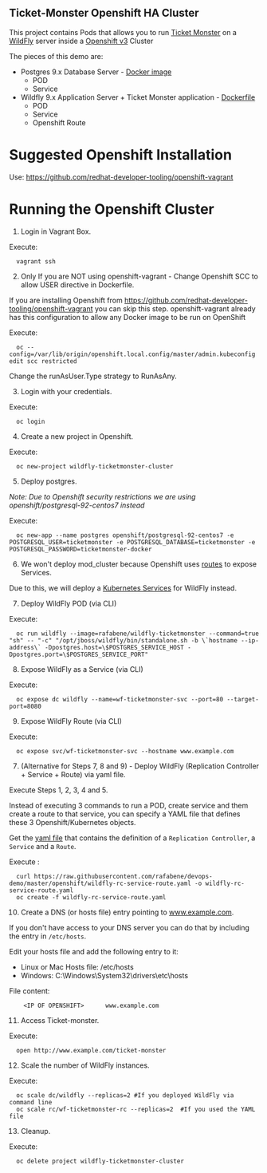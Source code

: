 Ticket-Monster Openshift HA Cluster
--------------------------------


This project contains Pods that allows you to run [Ticket Monster](http://www.jboss.org/ticket-monster/) on a [WildFly](http://www.wildfly.org) server inside a [Openshift v3](https://www.openshift.org/) Cluster

The pieces of this demo are:

- Postgres 9.x Database Server - [Docker image](https://hub.docker.com/r/openshift/postgresql-92-centos7/)
    - POD
    - Service
- Wildfly 9.x Application Server + Ticket Monster application - [Dockerfile](../Dockerfiles/ticketmonster-ha/Dockerfile)
    - POD
    - Service
    - Openshift Route
    
Suggested Openshift Installation
================================

Use: https://github.com/redhat-developer-tooling/openshift-vagrant

Running the Openshift Cluster
==============================

1. Login in Vagrant Box.

  Execute:

      vagrant ssh


2. Only If you are NOT using openshift-vagrant - Change Openshift SCC to allow USER directive in Dockerfile.

  If you are installing Openshift from https://github.com/redhat-developer-tooling/openshift-vagrant you can skip this step. openshift-vagrant already has this configuration to allow any Docker image to be run on OpenShift 

  Execute:
  
      oc --config=/var/lib/origin/openshift.local.config/master/admin.kubeconfig edit scc restricted

  Change the runAsUser.Type strategy to RunAsAny. 

3. Login with your credentials.

  Execute:
  
      oc login

4. Create a new project in Openshift.

  Execute:

      oc new-project wildfly-ticketmonster-cluster

5. Deploy postgres.

  _Note: Due to Openshift security restrictions we are using openshift/postgresql-92-centos7 instead_

  Execute:
  
      oc new-app --name postgres openshift/postgresql-92-centos7 -e POSTGRESQL_USER=ticketmonster -e POSTGRESQL_DATABASE=ticketmonster -e POSTGRESQL_PASSWORD=ticketmonster-docker

6. We won't deploy mod_cluster because Openshift uses [routes](https://docs.openshift.com/enterprise/3.0/architecture/core_concepts/routes.html) to expose Services.

  Due to this, we will deploy a [Kubernetes Services](https://docs.openshift.com/enterprise/3.0/architecture/core_concepts/pods_and_services.html#services) for WildFly instead.
  
7. Deploy WildFly POD (via CLI)

  Execute:
  
      oc run wildfly --image=rafabene/wildfly-ticketmonster --command=true "sh" -- "-c" "/opt/jboss/wildfly/bin/standalone.sh -b \`hostname --ip-address\` -Dpostgres.host=\$POSTGRES_SERVICE_HOST -Dpostgres.port=\$POSTGRES_SERVICE_PORT"

8. Expose WildFly as a Service (via CLI)

  Execute:
  
      oc expose dc wildfly --name=wf-ticketmonster-svc --port=80 --target-port=8080

9. Expose WildFly Route (via CLI)

  Execute:
  
      oc expose svc/wf-ticketmonster-svc --hostname www.example.com


7. (Alternative for Steps 7, 8 and 9) - Deploy WildFly (Replication Controller + Service + Route) via yaml file.

  Execute Steps 1, 2, 3, 4 and 5.
  
  Instead of executing 3 commands to run a POD, create service and them create a route to that service, you can specify a YAML file that defines these 3 Openshift/Kubernetes objects.

  Get the [yaml file](https://github.com/rafabene/devops-demo/blob/master/openshift/wildfly-rc-service-route.yaml) that contains the definition of a `Replication Controller`, a `Service` and a `Route`.
  
  Execute :
  
      curl https://raw.githubusercontent.com/rafabene/devops-demo/master/openshift/wildfly-rc-service-route.yaml -o wildfly-rc-service-route.yaml    
      oc create -f wildfly-rc-service-route.yaml

10. Create a DNS (or hosts file) entry pointing to www.example.com.

  If you don't have access to your DNS server you can do that by including the entry in `/etc/hosts`.
  
  Edit your hosts file and add the following entry to it:
  
  - Linux or Mac Hosts file: /etc/hosts
  - Windows: C:\Windows\System32\drivers\etc\hosts
  
  File content:
  
        <IP OF OPENSHIFT>      www.example.com


11. Access Ticket-monster.

  Execute:
  
      open http://www.example.com/ticket-monster



12. Scale the number of WildFly instances.

  Execute:
  
      oc scale dc/wildfly --replicas=2 #If you deployed WildFly via command line
      oc scale rc/wf-ticketmonster-rc --replicas=2  #If you used the YAML file

13. Cleanup.

  Execute:
  
      oc delete project wildfly-ticketmonster-cluster
